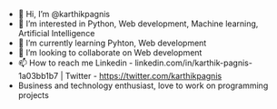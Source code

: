 - 👋 Hi, I’m @karthikpagnis
- 👀 I’m interested in Python, Web development, Machine learning, Artificial Intelligence
- 🌱 I’m currently learning Pyhton, Web development
- 💞️ I’m looking to collaborate on Web development
- 📫 How to reach me Linkedin - linkedin.com/in/karthik-pagnis-1a03bb1b7 | Twitter - https://twitter.com/karthikpagnis
- Business and technology enthusiast, love to work on programming projects

<!---
karthikpagnis/karthikpagnis is a ✨ special ✨ repository because its `README.md` (this file) appears on your GitHub profile.
You can click the Preview link to take a look at your changes.
--->
